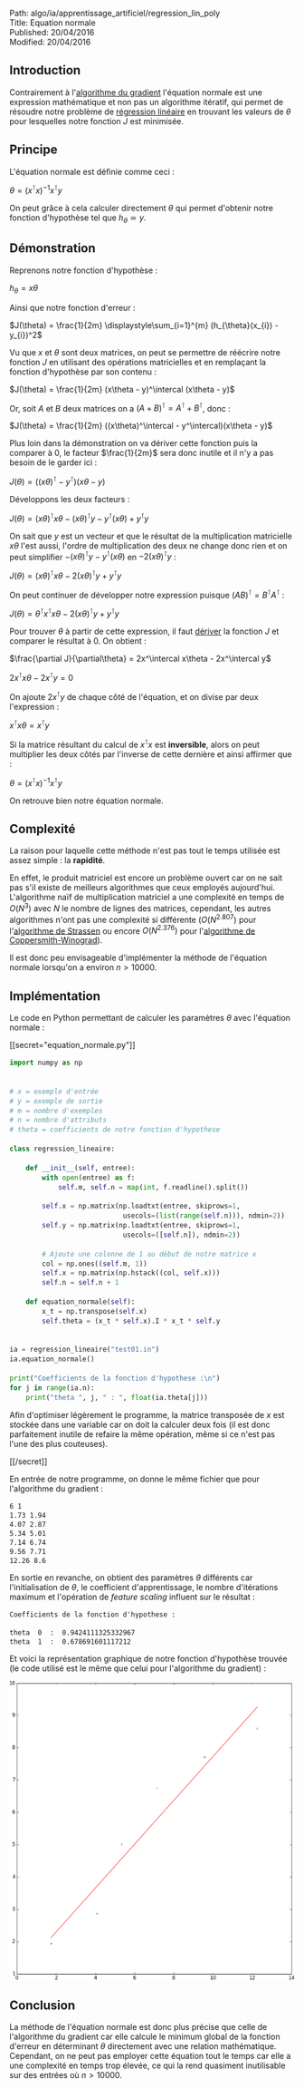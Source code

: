 Path: algo/ia/apprentissage_artificiel/regression_lin_poly  
Title: Equation normale  
Published: 20/04/2016  
Modified: 20/04/2016  

## Introduction

Contrairement à l'[algorithme du gradient](/algo/ia/apprentissage_artificiel/regression_lin_poly/algo_gradient.html) l'équation normale est une expression mathématique et non pas un algorithme itératif, qui permet de résoudre notre problème de [régression linéaire](/algo/ia/apprentissage_artificiel/regression_lin_poly.html) en trouvant les valeurs de $\theta$ pour lesquelles notre fonction $J$ est minimisée.

## Principe

L'équation normale est définie comme ceci :

$\theta = (x^\intercal x)^{-1} x^\intercal y$

On peut grâce à cela calculer directement $\theta$ qui permet d'obtenir notre fonction d'hypothèse tel que $h_{\theta} \simeq y$.

## Démonstration

Reprenons notre fonction d'hypothèse :

$h_{\theta} = x\theta$

Ainsi que notre fonction d'erreur :

$J(\theta) = \frac{1}{2m} \displaystyle\sum_{i=1}^{m} (h_{\theta}(x_{i}) - y_{i})^2$

Vu que $x$ et $\theta$ sont deux matrices, on peut se permettre de réécrire notre fonction $J$ en utilisant des opérations matricielles et en remplaçant la fonction d'hypothèse par son contenu :

$J(\theta) = \frac{1}{2m} (x\theta - y)^\intercal (x\theta - y)$

Or, soit $A$ et $B$ deux matrices on a $(A + B)^\intercal = A^\intercal + B^\intercal$, donc :

$J(\theta) = \frac{1}{2m} ((x\theta)^\intercal - y^\intercal)(x\theta - y)$

Plus loin dans la démonstration on va dériver cette fonction puis la comparer à 0, le facteur $\frac{1}{2m}$ sera donc inutile et il n'y a pas besoin de le garder ici :

$J(\theta) = ((x\theta)^\intercal - y^\intercal)(x\theta - y)$

Développons les deux facteurs :

$J(\theta) = (x\theta)^\intercal x\theta - (x\theta)^\intercal y - y^\intercal (x\theta) + y^\intercal y$

On sait que $y$ est un vecteur et que le résultat de la multiplication matricielle $x\theta$ l'est aussi, l'ordre de multiplication des deux ne change donc rien et on peut simplifier $- (x\theta)^\intercal y - y^\intercal (x\theta)$ en $-2(x\theta)^\intercal y$ :

$J(\theta) = (x\theta)^\intercal x\theta -2(x\theta)^\intercal y + y^\intercal y$

On peut continuer de développer notre expression puisque $(AB)^\intercal = B^\intercal A^\intercal$ :

$J(\theta) = \theta^\intercal x^\intercal x\theta - 2(x\theta)^\intercal y + y^\intercal y$

Pour trouver $\theta$ à partir de cette expression, il faut [dériver](http://eli.thegreenplace.net/2015/the-normal-equation-and-matrix-calculus/) la fonction $J$ et comparer le résultat à 0. On obtient :

$\frac{\partial J}{\partial\theta} = 2x^\intercal x\theta - 2x^\intercal y$

$2x^\intercal x\theta - 2x^\intercal y = 0$

On ajoute $2x^\intercal y$ de chaque côté de l'équation, et on divise par deux l'expression :

$x^\intercal x\theta = x^\intercal y$

Si la matrice résultant du calcul de $x^\intercal x$ est **inversible**, alors on peut multiplier les deux côtés par l'inverse de cette dernière et ainsi affirmer que :

$\theta = (x^\intercal x)^{-1} x^\intercal y$

On retrouve bien notre équation normale.

## Complexité

La raison pour laquelle cette méthode n'est pas tout le temps utilisée est assez simple : la **rapidité**.

En effet, le produit matriciel est encore un problème ouvert car on ne sait pas s'il existe de meilleurs algorithmes que ceux employés aujourd'hui. L'algorithme naïf de multiplication matriciel a une complexité en temps de $O(N^3)$ avec $N$ le nombre de lignes des matrices, cependant, les autres algorithmes n'ont pas une complexité si différente ($O(N^{2.807})$ pour l'[algorithme de Strassen](https://en.wikipedia.org/wiki/Strassen_algorithm) ou encore $O(N^{2.376})$ pour l'[algorithme de Coppersmith-Winograd](https://en.wikipedia.org/wiki/Coppersmith%E2%80%93Winograd_algorithm)).

Il est donc peu envisageable d'implémenter la méthode de l'équation normale lorsqu'on a environ $n > 10000$.

## Implémentation

Le code en Python permettant de calculer les paramètres $\theta$ avec l'équation normale :

[[secret="equation_normale.py"]]

```py
import numpy as np


# x = exemple d'entrée
# y = exemple de sortie
# m = nombre d'exemples
# n = nombre d'attributs
# theta = coefficients de notre fonction d'hypothese

class regression_lineaire:

    def __init__(self, entree):
        with open(entree) as f:
            self.m, self.n = map(int, f.readline().split())

        self.x = np.matrix(np.loadtxt(entree, skiprows=1,
                            usecols=(list(range(self.n))), ndmin=2))
        self.y = np.matrix(np.loadtxt(entree, skiprows=1,
                            usecols=([self.n]), ndmin=2))

        # Ajoute une colonne de 1 au début de notre matrice x
        col = np.ones((self.m, 1))
        self.x = np.matrix(np.hstack((col, self.x)))
        self.n = self.n + 1

    def equation_normale(self):
        x_t = np.transpose(self.x)
        self.theta = (x_t * self.x).I * x_t * self.y


ia = regression_lineaire("test01.in")
ia.equation_normale()

print("Coefficients de la fonction d'hypothese :\n")
for j in range(ia.n):
    print("theta ", j, " : ", float(ia.theta[j]))
```

Afin d'optimiser légèrement le programme, la matrice transposée de $x$ est stockée dans une variable car on doit la calculer deux fois (il est donc parfaitement inutile de refaire la même opération, même si ce n'est pas l'une des plus couteuses).

[[/secret]]

En entrée de notre programme, on donne le même fichier que pour l'algorithme du gradient :

```nohighlight
6 1
1.73 1.94
4.07 2.87
5.34 5.01
7.14 6.74
9.56 7.71
12.26 8.6
```

En sortie en revanche, on obtient des paramètres $\theta$ différents car l'initialisation de $\theta$, le coefficient d'apprentissage, le nombre d'itérations maximum et l'opération de *feature scaling* influent sur le résultat :

```nohighlight
Coefficients de la fonction d'hypothese :

theta  0  :  0.9424111325332967
theta  1  :  0.678691601117212
```

Et voici la représentation graphique de notre fonction d'hypothèse trouvée (le code utilisé est le même que celui pour l'algorithme du gradient) :

![Sortie graphique du programme](/img/algo/ia/apprentissage_artificiel/regression_lin_poly/equation_normale/sortie_prog.png)

## Conclusion

La méthode de l'équation normale est donc plus précise que celle de l'algorithme du gradient car elle calcule le minimum global de la fonction d'erreur en déterminant $\theta$ directement avec une relation mathématique. Cependant, on ne peut pas employer cette équation tout le temps car elle a une complexité en temps trop élevée, ce qui la rend quasiment inutilisable sur des entrées où $n > 10000$.
